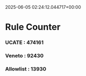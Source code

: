2025-06-05 02:24:12.044717+00:00
# Rule Counter 
 ### UCATE : 474161

 ### Veneto : 92430

 ### Allowlist : 13930